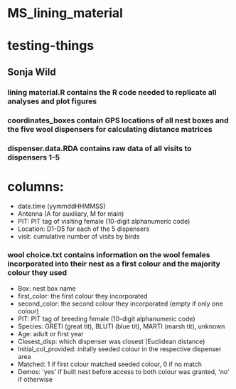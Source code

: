# MS_lining_material

# testing-things
## Sonja Wild

### lining material.R contains the R code needed to replicate all analyses and plot figures

### coordinates_boxes contain GPS locations of all nest boxes and the five wool dispensers for calculating distance matrices

### dispenser.data.RDA contains raw data of all visits to dispensers 1-5
# columns:
- date.time (yymmddHHMMSS)
- Antenna (A for auxiliary, M for main)
- PIT: PIT tag of visiting female (10-digit alphanumeric code)
- Location: D1-D5 for each of the 5 dispensers
- visit: cumulative number of visits by birds

### wool choice.txt contains information on the wool females incorporated into their nest as a first colour and the majority colour they used
- Box: nest box name
- first_color: the first colour they incorporated
- second_color: the second colour they incorporated (empty if only one colour)
- PIT: PIT tag of breeding female (10-digit alphanumeric code)
- Species: GRETI (great tit), BLUTI (blue tit), MARTI (marsh tit), unknown
- Age: adult or first year
- Closest_disp: which dispenser was closest (Euclidean distance)
- Initial_col_provided: initally seeded colour in the respective dispenser area
- Matched: 1 if first colour matched seeded colour, 0 if no match
- Demos: 'yes' if built nest before access to both colour was granted, 'no' if otherwise
